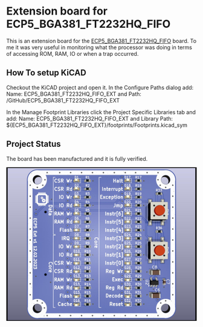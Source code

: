 # Extension board for ECP5_BGA381_FT2232HQ_FIFO
This is an extension board for the [ECP5_BGA381_FT2232HQ_FIFO](https://github.com/gildobjanschi/ECP5_BGA381_FT2232HQ_FIFO) board. To me it was very useful in monitoring what the processor was doing in terms of accessing ROM, RAM, IO or when a trap occurred.

## How To setup KiCAD
Checkout the KiCAD project and open it. In the Configure Paths dialog add: Name: ECP5_BGA381_FT2232HQ_FIFO_EXT and Path: <The full path to the GitHub directory>/GitHub/ECP5_BGA381_FT2232HQ_FIFO_EXT

In the Manage Footprint Libraries click the Project Specific Libraries tab and add: Name: ECP5_BGA381_FT2232HQ_FIFO_EXT and Library Path: ${ECP5_BGA381_FT2232HQ_FIFO_EXT}/footprints/Footprints.kicad_sym

## Project Status
The board has been manufactured and it is fully verified.

![Board 3D view](https://github.com/gildobjanschi/ECP5_BGA381_RISCV_EXT/blob/main/ECP5_ext.jpg)
